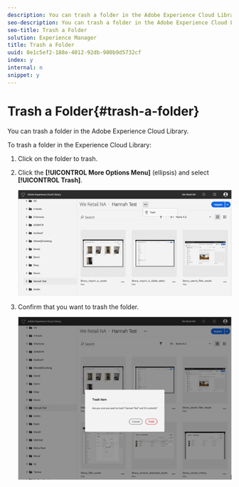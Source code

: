 ```yaml
---
description: You can trash a folder in the Adobe Experience Cloud Library.
seo-description: You can trash a folder in the Adobe Experience Cloud Library.
seo-title: Trash a Folder
solution: Experience Manager
title: Trash a Folder
uuid: 0e1c5ef2-188e-4012-92db-900b9d5732cf
index: y
internal: n
snippet: y
---
```


# Trash a Folder{#trash-a-folder}

You can trash a folder in the Adobe Experience Cloud Library.

To trash a folder in the Experience Cloud Library:

1. Click on the folder to trash.
1. Click the **[!UICONTROL More Options Menu]** (ellipsis) and select **[!UICONTROL Trash]**.

   ![](assets/library_folder_trash.png)

1. Confirm that you want to trash the folder. 

   ![](assets/library_folder_trash_confirm.png)

